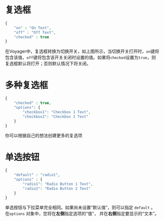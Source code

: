 # 复选框

```php
{
    "on" : "On Text",
    "off" : "Off Text",
    "checked" : true
}
```
在Voyager中，复选框转换为切换开关，如上图所示，当切换开关打开时，`on`键将包含该值，`off`键将包含该开关关闭时设置的值。如果将`checked`设置为`true`，则复选框默认将打开；否则默认情况下将关闭。

# 多种复选框

```php
{
    "checked" : true,
    "options": {
        "checkbox1": "Checkbox 1 Text",
        "checkbox2": "Checkbox 2 Text"
    }
}
```
你可以根据自己的想法创建更多的复选项

# 单选按钮

```php
{
    "default" : "radio1",
    "options" : {
        "radio1": "Radio Button 1 Text",
        "radio2": "Radio Button 2 Text"
    }
}
```
单选按钮与下拉菜单完全相同。如果尚未设置“默认值”，则可以指定 `default` 。在`options` 对象中，您将在**左侧**指定选项的“值”，
并在**右侧**指定要显示的“文本”。